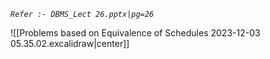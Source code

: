 *`Refer :- DBMS_Lect 26.pptx|pg=26`*

![[Problems based on Equivalence of Schedules 2023-12-03 05.35.02.excalidraw|center]]